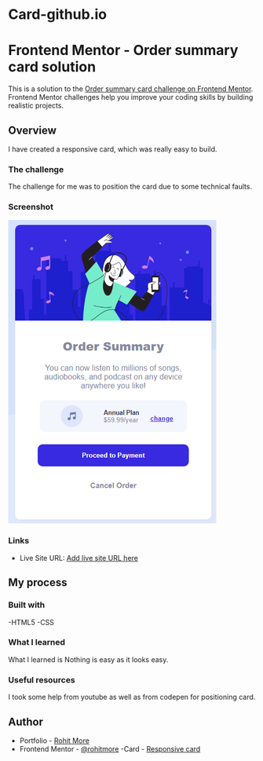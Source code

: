 # Card-github.io

# Frontend Mentor - Order summary card solution

This is a solution to the [Order summary card challenge on Frontend Mentor](https://www.frontendmentor.io/challenges/order-summary-component-QlPmajDUj). Frontend Mentor challenges help you improve your coding skills by building realistic projects.

## Overview

I have created a responsive card, which was really easy to build.

### The challenge

The challenge for me was to position the card due to some technical faults.

### Screenshot

![screenshot of the project](images/img.PNG)

### Links

- Live Site URL: [Add live site URL here](https://rohit0129.github.io/Card-github.io/)

## My process

### Built with

-HTML5
-CSS

### What I learned

What I learned is Nothing is easy as it looks easy.

### Useful resources

I took some help from youtube as well as from codepen for positioning card.

## Author

- Portfolio - [Rohit More](https://rohitmore.netlify.app)
- Frontend Mentor - [@rohitmore](https://www.frontendmentor.io/profile/Rohit0129)
  -Card - [Responsive card](https://rohit0129.github.io/Card-github.io/)
